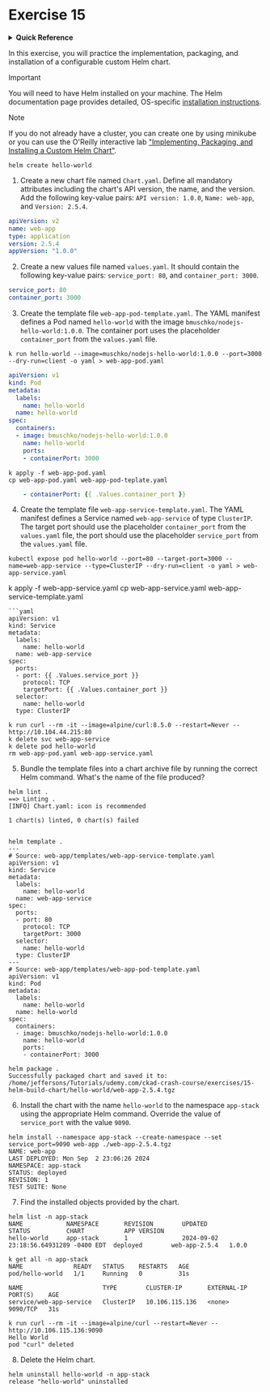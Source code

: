 # Exercise 15

<details>
<summary><b>Quick Reference</b></summary>
<p>

* Namespace: `default`<br>
* Documentation: [Helm](https://helm.sh/)

</p>
</details>

In this exercise, you will practice the implementation, packaging, and installation of a configurable custom Helm chart.

> [!IMPORTANT]
> You will need to have Helm installed on your machine. The Helm documentation page provides detailed, OS-specific [installation instructions](https://helm.sh/docs/intro/install/).

> [!NOTE]
> If you do not already have a cluster, you can create one by using minikube or you can use the O'Reilly interactive lab ["Implementing, Packaging, and Installing a Custom Helm Chart"](https://learning.oreilly.com/scenarios/implementing-packaging-and/9781098164072/).

```
helm create hello-world
```

1. Create a new chart file named `Chart.yaml`. Define all mandatory attributes including the chart's API version, the name, and the version. Add the following key-value pairs: `API version: 1.0.0`, `Name: web-app`, and `Version: 2.5.4`.

```yaml
apiVersion: v2
name: web-app
type: application
version: 2.5.4
appVersion: "1.0.0"
```

2. Create a new values file named `values.yaml`. It should contain the following key-value pairs: `service_port: 80`, and `container_port: 3000`.

```yaml
service_port: 80
container_port: 3000
```

3. Create the template file `web-app-pod-template.yaml`. The YAML manifest defines a Pod named `hello-world` with the image `bmuschko/nodejs-hello-world:1.0.0`. The container port uses the placeholder `container_port` from the `values.yaml` file.

```
k run hello-world --image=muschko/nodejs-hello-world:1.0.0 --port=3000 --dry-run=client -o yaml > web-app-pod.yaml
```
```yaml
apiVersion: v1
kind: Pod
metadata:
  labels:
    name: hello-world
  name: hello-world
spec:
  containers:
  - image: bmuschko/nodejs-hello-world:1.0.0
    name: hello-world
    ports:
    - containerPort: 3000
```
```
k apply -f web-app-pod.yaml
cp web-app-pod.yaml web-app-pod-teplate.yaml
```

```yaml
    - containerPort: {{ .Values.container_port }}
```

4. Create the template file `web-app-service-template.yaml`. The YAML manifest defines a Service named `web-app-service` of type `ClusterIP`. The target port should use the placeholder `container_port` from the `values.yaml` file, the port should use the placeholder `service_port` from the `values.yaml` file.

```
kubectl expose pod hello-world --port=80 --target-port=3000 --name=web-app-service --type=ClusterIP --dry-run=client -o yaml > web-app-service.yaml
```
k apply -f web-app-service.yaml
cp web-app-service.yaml web-app-service-template.yaml
```
```yaml
apiVersion: v1
kind: Service
metadata:
  labels:
    name: hello-world
  name: web-app-service
spec:
  ports:
  - port: {{ .Values.service_port }}
    protocol: TCP
    targetPort: {{ .Values.container_port }}
  selector:
    name: hello-world
  type: ClusterIP
```

```
k run curl --rm -it --image=alpine/curl:8.5.0 --restart=Never -- http://10.104.44.215:80 
k delete svc web-app-service
k delete pod hello-world
rm web-app-pod.yaml web-app-service.yaml
```

5. Bundle the template files into a chart archive file by running the correct Helm command. What's the name of the file produced?

```
helm lint .
==> Linting .
[INFO] Chart.yaml: icon is recommended

1 chart(s) linted, 0 chart(s) failed


helm template .
---
# Source: web-app/templates/web-app-service-template.yaml
apiVersion: v1
kind: Service
metadata:
  labels:
    name: hello-world
  name: web-app-service
spec:
  ports:
  - port: 80
    protocol: TCP
    targetPort: 3000
  selector:
    name: hello-world
  type: ClusterIP
---
# Source: web-app/templates/web-app-pod-template.yaml
apiVersion: v1
kind: Pod
metadata:
  labels:
    name: hello-world
  name: hello-world
spec:
  containers:
  - image: bmuschko/nodejs-hello-world:1.0.0
    name: hello-world
    ports:
    - containerPort: 3000
```

```
helm package .
Successfully packaged chart and saved it to: /home/jeffersons/Tutorials/udemy.com/ckad-crash-course/exercises/15-helm-build-chart/hello-world/web-app-2.5.4.tgz
```

6. Install the chart with the name `hello-world` to the namespace `app-stack` using the appropriate Helm command. Override the value of `service_port` with the value `9090`.
```
helm install --namespace app-stack --create-namespace --set service_port=9090 web-app ./web-app-2.5.4.tgz
NAME: web-app
LAST DEPLOYED: Mon Sep  2 23:06:26 2024
NAMESPACE: app-stack
STATUS: deployed
REVISION: 1
TEST SUITE: None
```

7. Find the installed objects provided by the chart.

```
helm list -n app-stack
NAME            NAMESPACE       REVISION        UPDATED                                 STATUS          CHART           APP VERSION
hello-world     app-stack       1               2024-09-02 23:18:56.64931289 -0400 EDT  deployed        web-app-2.5.4   1.0.0  

k get all -n app-stack
NAME              READY   STATUS    RESTARTS   AGE
pod/hello-world   1/1     Running   0          31s

NAME                      TYPE        CLUSTER-IP       EXTERNAL-IP   PORT(S)    AGE
service/web-app-service   ClusterIP   10.106.115.136   <none>        9090/TCP   31s
```

```
k run curl --rm -it --image=alpine/curl --restart=Never -- http://10.106.115.136:9090
Hello World
pod "curl" deleted
```

8. Delete the Helm chart.
```
helm uninstall hello-world -n app-stack
release "hello-world" uninstalled

```